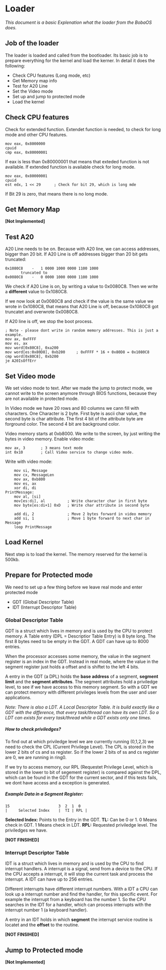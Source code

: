 # Loader
*This document is a basic Explenation what the loader from the BobaOS does.*
## Job of the loader
The loader is loaded and called from the bootloader.
Its basic job is to prepare everything for the kernel and load the kerner.
In detail it does the following:
- Check CPU features (Long mode, etc)
- Get Memory map info
- Test for A20 Line
- Set the Video mode
- Set up and jump to protected mode
- Load the kernel

## Check CPU features
Check for extended function. Extendet function is needed, to check for long mode and other CPU features.
```assembly
mov eax, 0x8000000
cpuid
cmp eax, 0x80000001
```
If eax is less than 0x80000001 that means that exteded function is not available.
If extended function is available check for long mode.
```assembly
mov eax, 0x80000001
cpuid 
est edx, 1 << 29      ; Check for bit 29, which is long mde
```
If Bit 29 is zero, that means there is no long mode.
## Get Memory Map
**[Not Implemented]**
## Test A20
A20 Line needs to be on. Because with A20 line, we can access addresses, bigger than 20 bit.
If A20 Line is off addresses bigger than 20 bit gets truncated:
```
0x1080C8    -   1 0000 1000 0000 1100 1000
       truncated to
0x0080C8    -   0 0000 1000 0000 1100 1000
```
We check if A20 Line is on, by writing a value to 0x0080C8. 
Then we write a **different** value to 0x1080C8.

If we now look at 0x0080C8 and check if the value is the same value we wrote in 0x1080C8, that means that A20 Line is off, because 0x1080C8 got truncatet and overwrote 0x0080C8.

If A20 line is off, we stop the boot process.
```assembly
; Note - please dont write in random memory addresses. This is just a example.
mov ax, 0xFFFF
mov es, ax
mov word[0x80C8], 0xa200
mov word[es:0x80D8], 0xb200     ; 0xFFFF * 16 + 0x80D8 = 0x1080C8
cmp word[0x80C8], 0xb200
je A20IsOffErr
```

## Set Video mode 
We set video mode to text.
After we made the jump to protect mode, we cannot write to the screen anymore through BIOS functions, because they are not available in protected mode. 

In Video mode we have 20 rows and 80 columns we cann fill with characters. One Character is 2 byte. First byte is ascii char value, the second byte is char attribute.
The first 4 bit of the attribute byte are forground color. The second 4 bit are background color.

Video memory starts at 0xb8000.
We write to the screen, by just writing the bytes in video memory.
Enable video mode:
```assembly
mov ax, 3       ; 3 means text mode
int 0x10        ; Call Video service to change video mode.
```
Write with video mode:
```assembly
    mov si, Message
    mov cx, MessageLen
    mov ax, 0xb800
    mov es, ax
    xor di, di
PrintMessage:
    mov al, [si]
    mov[es:di], al          ; Write character char in first byte
    mov byte[es:di+1] 0xD   ; Write char attribute in second byte
    
    add di, 2               ; Move 2 bytes forward in video memory
    add si, 1               ; Move 1 byte forward to next char in Message
    loop PrintMessage
```
## Load Kernel
Next step is to load the kernel. The memory reserved for the kernel is 500kb.
## Prepare for Protected mode
We need to set up a few thing before we leave real mode and enter protected mode
- GDT (Global Descriptor Table)
- IDT (Interrupt Descriptor Table)

### Global Descriptor Table
GDT is a struct which lives in memory and is used by the CPU to protect memory.
A Table entry (DPL = Descriptior Table Entry) is 8 byte long. The first 8 bytes need to be empty in the GDT.
A GDT can have up to 8000 entries.

When the processor accesses some memory, the value in the segment register is an index in the GDT. Instead in real mode, where the value in the segment register just holds a offset and is shiftet to the left 4 bits.

A entry in the GDT (a DPL) holds the **base address** of a segment, **segment limit** and the **segment attributes**. 
The segment attributes hold a priviledge level, to see if we have access to this memory segment. So with a GDT we can protect memory with different privileges levels from the user and user applications.

*Note: There is also a LDT. A Local Descriptor Table. It is build exactly like a GDT with the difference, that every task/thread can have its own LDT. So a LDT can exists for every task/thread while a GDT exists only one times.*

##### How to check priviledges?
To find out at which priviledge level we are currently running (0,1,2,3) we need to check the CPL (Current Privilege Level). The CPL is stored in the lower 2 bits of cs and ss register.
So if the lower 2 bits of ss and cs register are 0, we are running in ring0.

If we try to access memory, our RPL (Requestet Privilege Level, which is stored in the lower to bit of segement register) is compared against the DPL, which can be found in the GDT for the current sector, and if this tests fails, we dont have access and a exception is generated.

##### Example Data in a Segment Register:

```
15                      3  2  1  0
|     Selected Index    |  TI | RPL |
```
**Selected Index:** Points to the Entry in the GDT.
**TL:** Can be 0 or 1. 0 Means check in GDT. 1 Means check in LDT.
**RPL:** Requested priviledge level. The priviledges we have.

**[NOT FINSIHED]**

### Interrupt Descriptor Table
IDT is a struct which lives in memory and is used by the CPU to find interrupt handlers.
A interrupt is a signal, send from a device to the CPU. If the CPU accepts a interrupt, it will stop the current task and process the interrupt. A IDT can have up to 256 entries.

Different interrupts have different interrupt numbers. With a IDT a CPU can look up a interrupt number and find the handler, for this specific event. For example the interrupt from a keyboard has the number 1. So the CPU searches in the IDT for a handler, which can process interrupts with the interrupt number 1 (a keyboard handler).

A entry in an IDT holds in which **segment** the interrupt service routine is locatet and the **offset** to the routine.

**[NOT FINSIHED]**
## Jump to Protected mode
**[Not Implemented]**